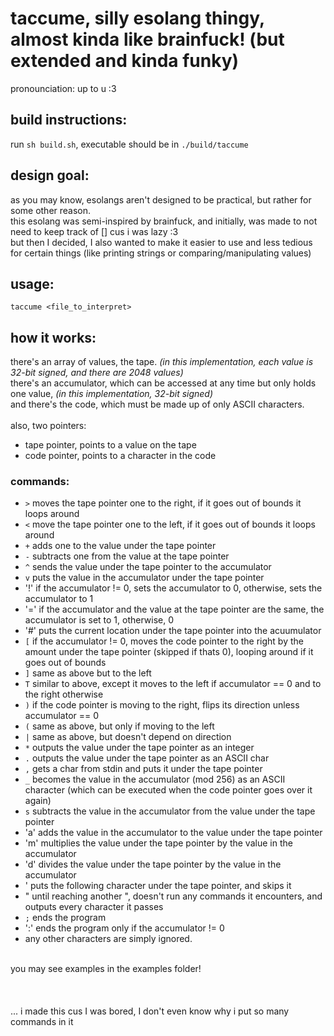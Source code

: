 # taccume, silly esolang thingy, almost kinda like brainfuck! (but extended and kinda funky)
pronounciation: up to u :3

## build instructions:
run `sh build.sh`, executable should be in `./build/taccume`

## design goal:
as you may know, esolangs aren't designed to be practical, but rather for some other reason.<br>
this esolang was semi-inspired by brainfuck, and initially, was made to not need to keep track of [] cus i was lazy :3<br>
but then I decided, I also wanted to make it easier to use and less tedious for certain things (like printing strings or comparing/manipulating values)

## usage:
`taccume <file_to_interpret>`

## how it works:
there's an array of values, the tape. *(in this implementation, each value is 32-bit signed, and there are 2048 values)*<br>
there's an accumulator, which can be accessed at any time but only holds one value, *(in this implementation, 32-bit signed)*<br>
and there's the code, which must be made up of only ASCII characters.<br>
<br>
also, two pointers: 
- tape pointer, points to a value on the tape
- code pointer, points to a character in the code

### commands:
- `>` moves the tape pointer one to the right, if it goes out of bounds it loops around
- `<` move the tape pointer one to the left, if it goes out of bounds it loops around
- `+` adds one to the value under the tape pointer
- `-` subtracts one from the value at the tape pointer
- `^` sends the value under the tape pointer to the accumulator
- `v` puts the value in the accumulator under the tape pointer
- '!' if the accumulator != 0, sets the accumulator to 0, otherwise, sets the accumulator to 1
- '=' if the accumulator and the value at the tape pointer are the same, the accumulator is set to 1, otherwise, 0
- '#' puts the current location under the tape pointer into the acuumulator
- `[` if the accumulator != 0, moves the code pointer to the right by the amount under the tape pointer (skipped if thats 0), looping around if it goes out of bounds
- `]` same as above but to the left
- `T` similar to above, except it moves to the left if accumulator == 0 and to the right otherwise
- `)` if the code pointer is moving to the right, flips its direction unless accumulator == 0
- `(` same as above, but only if moving to the left
- `|` same as above, but doesn't depend on direction
- `*` outputs the value under the tape pointer as an integer
- `.` outputs the value under the tape pointer as an ASCII char
- `,` gets a char from stdin and puts it under the tape pointer
- `_` becomes the value in the accumulator (mod 256) as an ASCII character (which can be executed when the code pointer goes over it again)
- `s` subtracts the value in the accumulator from the value under the tape pointer
- 'a' adds the value in the accumulator to the value under the tape pointer
- 'm' multiplies the value under the tape pointer by the value in the accumulator
- 'd' divides the value under the tape pointer by the value in the accumulator
-  '  puts the following character under the tape pointer, and skips it
-  "  until reaching another ", doesn't run any commands it encounters, and outputs every character it passes
- `;` ends the program
- ':' ends the program only if the accumulator != 0
- any other characters are simply ignored.
<br>
you may see examples in the examples folder!<br>
<br>
<br>
<br>
... i made this cus I was bored, I don't even know why i put so many commands in it
